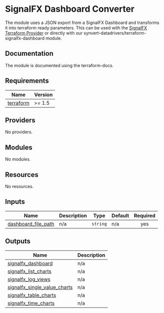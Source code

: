 # SignalFX Dashboard Converter

The module uses a JSON export from a SignalFX Dashboard and transforms it into terraform ready parameters.
This can be used with the [SignalFX Terraform Provider]() or directly with our synvert-datadrivers/terraform-signalfx-dashboard module.

## Documentation

The module is documented using the terraform-docs.


<!-- BEGINNING OF PRE-COMMIT-TERRAFORM DOCS HOOK -->
## Requirements

| Name | Version |
|------|---------|
| <a name="requirement_terraform"></a> [terraform](#requirement\_terraform) | >= 1.5 |

## Providers

No providers.

## Modules

No modules.

## Resources

No resources.

## Inputs

| Name | Description | Type | Default | Required |
|------|-------------|------|---------|:--------:|
| <a name="input_dashboard_file_path"></a> [dashboard\_file\_path](#input\_dashboard\_file\_path) | n/a | `string` | n/a | yes |

## Outputs

| Name | Description |
|------|-------------|
| <a name="output_signalfx_dashboard"></a> [signalfx\_dashboard](#output\_signalfx\_dashboard) | n/a |
| <a name="output_signalfx_list_charts"></a> [signalfx\_list\_charts](#output\_signalfx\_list\_charts) | n/a |
| <a name="output_signalfx_log_views"></a> [signalfx\_log\_views](#output\_signalfx\_log\_views) | n/a |
| <a name="output_signalfx_single_value_charts"></a> [signalfx\_single\_value\_charts](#output\_signalfx\_single\_value\_charts) | n/a |
| <a name="output_signalfx_table_charts"></a> [signalfx\_table\_charts](#output\_signalfx\_table\_charts) | n/a |
| <a name="output_signalfx_time_charts"></a> [signalfx\_time\_charts](#output\_signalfx\_time\_charts) | n/a |
<!-- END OF PRE-COMMIT-TERRAFORM DOCS HOOK -->
